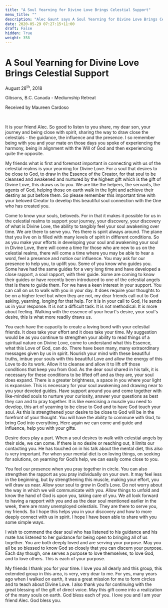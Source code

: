```yaml
---
title: "A Soul Yearning for Divine Love Brings Celestial Support"
menu_title: ""
description: "Alec Gaunt says A Soul Yearning for Divine Love Brings Celestial Support"
date: 2020-05-29 07:27:15+11:00
draft: False
hidden: True
weight: 358
---
```

# A Soul Yearning for Divine Love Brings Celestial Support

August 28<sup>th</sup>, 2018

Gibsons, B.C. Canada - Mediumship Retreat

Received by Maureen Cardoso

 

It is your friend Alec. So good to listen to you share, my dear son, your journey and being close with spirit, sharing the way to draw close the celestials - the guidance, the influence and the presence. I so remember being with you and your mate on those days you spoke of experiencing the harmony, being in alignment with the Will of God and then experiencing quite the opposite. 

My friends what is first and foremost important in connecting with us of the celestial realms is your yearning for Divine Love. For a soul that desires to be close to God, to draw in the Essence of the Creator, for that soul to be cleansed and awakened and nurtured by the highest gift which is the gift of Divine Love, this draws us to you. We are like the helpers, the servants, the agents of God, helping those on earth walk in the light and achieve their destiny as put before them. So please remember this important time with your beloved Creator to develop this beautiful soul connection with the One who has created you. 

Come to know your souls, beloveds. For in that it makes it possible for us in the celestial realms to support your journey, your discovery, your discovery of what is Divine Love, the ability to tangibly feel your soul awakening over time. We are there to serve you. Yes there is spirit always around. The plane that you live on is filled with many levels of spirit in different conditions. So as you make your efforts in developing your soul and awakening your soul in Divine Love, there will come a time for those who are new to us on the celestial realms, there will come a time where you may be able to hear a word, feel a presence and notice our influence. You may ask for our presence to help you, to uplift you. Some of you know who guides you. Some have had the same guides for a very long time and have developed a close rapport, a soul rapport, with their guide. Some are coming to know their guides or have recently been introduced to one of the celestial angels that is there to guide them. For we have a keen interest in your support. You can call on us to walk with you in your day. It does require your thoughts to be on a higher level but when they are not, my dear friends call out to God asking, yearning, longing for that help. For it is in your call to God, He sends us in your response. It is not a difficult task. It is not methodical. It is more about feeling. Walking with the essence of your heart's desire, your soul's desire, this is what more readily draws us. 

You each have the capacity to create a loving bond with your celestial friends. It does take your effort and it does take your time. My suggestion would be as you continue to strengthen your ability to read things of a spiritual nature on Divine Love, come to understand what this Essence, what this Love of God, can do. There have been many, many extraordinary messages given by us in spirit.  Nourish your mind with these beautiful truths, imbue your souls with this beautiful Love and allow the energy of this Love to do its work. Allow it to cleanse and allow it to lift off those conditions that keep you from God. As the dear soul shared in his talk, it is necessary for these conditions to be lifted off and as they are, your soul does expand. There is a greater brightness, a space in you where your light is expansive. This is necessary for your soul awakening and drawing near to you your devoted guides. Have support around you and come together with like-minded souls to nurture your curiosity, answer your questions as best they can and to pray together. It is like exercising a muscle you need to develop, this art of yearning to be close to God and to have God touch your soul. As this is strengthened your desire to be close to God will be in the forefront of your thought. You will have the ability to commune with God, to bring God into everything. Here again we can come and guide and influence, help you with your gifts. 

Desire does play a part. When a soul desires to walk with celestial angels by their side, we can come. If there is no desire or reaching out, it limits our contacting you. He has touched on in his talk about the mental diet, this also is very important. For when your mental diet is on loving things, on seeking for solutions, on yearning for God’s help, we can easily come close to you. 

You feel our presence when you pray together in circle. You can also strengthen the rapport as you pray individually on your own. It may feel less in the beginning, but by strengthening this muscle, making your effort, you will draw us near. Allow your soul to grow in God’s Love. Do not worry about the way in which we will communicate with you. Allow things to unfold and know the hand of God is upon you, taking care of you. We all look forward to having a rapport with you and as the dear soul mentioned earlier in the week, there are many unemployed celestials. They are there to serve you, my friends. So I hope this helps you in your discovery and how to more deeply connect with us in spirit. I hope I have been able to share with you some simple ways. 

I wish to commend the dear soul who has listened to his guidance and his mate has listened to her guidance for being open to bringing all of us together. You are both deeply loved and are serving your purpose. May you all be so blessed to know God so closely that you can discern your purpose. Each day though, one serves a purpose to love themselves, to love God, and to love others. This is each of your purpose.

My friends I thank you for your time. I love you all dearly and this group, this extended group in this area, is very, very dear to me. For yes, many years ago when I walked on earth, it was a great mission for me to form circles and to teach about Divine Love. I also thank you for continuing with the great blessing of the gift of direct voice. May this gift come into a realization of the many souls on earth. God bless each of you. I love you and I am your friend Alec. God bless you. 